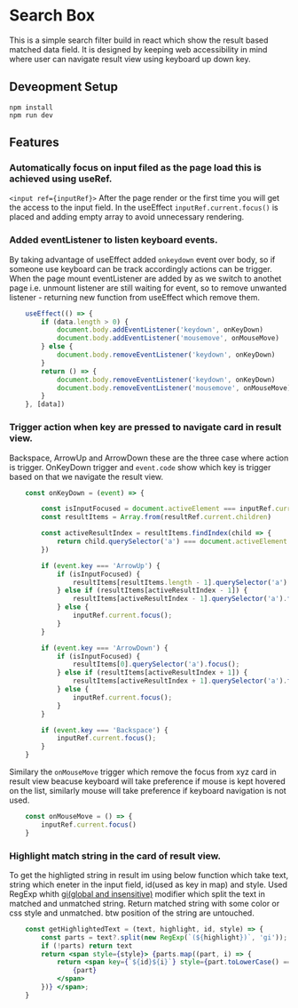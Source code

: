 # Search Box

This is a simple search filter build in react which show the result based matched data field. 
It is designed by keeping web accessibility in mind where user can navigate result view using keyboard up down key.

## Deveopment Setup
```
npm install
npm run dev
```

## Features


### Automatically focus on input filed as the page load this is achieved using useRef.
`<input ref={inputRef}>` 
After the page render or the first time you will get the access to the input field. In the useEffect `inputRef.current.focus()` is placed and adding empty array to avoid unnecessary rendering.


### Added eventListener to listen keyboard events.
By taking advantage of useEffect added `onkeydown` event over body, so if someone use keyboard can be track accordingly actions can be trigger.
When the page mount eventListener are added by as we switch to anothet page i.e. unmount listener are still waiting for event, so to remove unwanted listener - returning new function from useEffect which remove them.
```jsx
    useEffect(() => {
        if (data.length > 0) {
            document.body.addEventListener('keydown', onKeyDown)
            document.body.addEventListener('mousemove', onMouseMove)
        } else {
            document.body.removeEventListener('keydown', onKeyDown)
        }
        return () => {
            document.body.removeEventListener('keydown', onKeyDown)
            document.body.removeEventListener('mousemove', onMouseMove)
        }
    }, [data])
```

### Trigger action when key are pressed to navigate card in result view.
Backspace, ArrowUp and ArrowDown these are the three case where action is trigger.
OnKeyDown trigger and `event.code` show which key is trigger based on that we navigate the result view.
```jsx
    const onKeyDown = (event) => {

        const isInputFocused = document.activeElement === inputRef.current
        const resultItems = Array.from(resultRef.current.children)

        const activeResultIndex = resultItems.findIndex(child => {
            return child.querySelector('a') === document.activeElement
        })

        if (event.key === 'ArrowUp') {
            if (isInputFocused) {
                resultItems[resultItems.length - 1].querySelector('a').focus();
            } else if (resultItems[activeResultIndex - 1]) {
                resultItems[activeResultIndex - 1].querySelector('a').focus();
            } else {
                inputRef.current.focus();
            }
        }

        if (event.key === 'ArrowDown') {
            if (isInputFocused) {
                resultItems[0].querySelector('a').focus();
            } else if (resultItems[activeResultIndex + 1]) {
                resultItems[activeResultIndex + 1].querySelector('a').focus();
            } else {
                inputRef.current.focus();
            }
        }

        if (event.key === 'Backspace') {
            inputRef.current.focus();
        }
    }
```
Similary the `onMouseMove` trigger which remove the focus from xyz card in result view beacuse keyboard will take preference if mouse is kept hovered on the list, similarly mouse will take preference if keyboard navigation is not used.
```jsx
    const onMouseMove = () => {
        inputRef.current.focus()
    }
```
### Highlight match string in the card of result view.
To get the highligted string in result im using below function which take text, string which eneter in the input field, id(used as key in map) and style.
Used RegExp whith [gi(global and insensitive)](https://stackoverflow.com/a/27916097/7816309) modifier which split the text in matched and unmatched string. Return matched string with some color or css style and unmatched. btw position of the string are untouched.
```jsx
    const getHighlightedText = (text, highlight, id, style) => {
        const parts = text?.split(new RegExp(`(${highlight})`, 'gi'));
        if (!parts) return text
        return <span style={style}> {parts.map((part, i) => {
            return <span key={`${id}${i}`} style={part.toLowerCase() === highlight.toLowerCase() ? { color: 'blueviolet', textDecoration: 'underline' } : {}}>
                {part}
            </span>
        })} </span>;
    }
```

